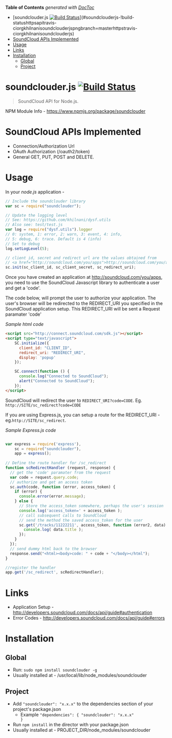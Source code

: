 **Table of Contents**  *generated with [DocToc](http://doctoc.herokuapp.com/)*

- [soundclouder.js [![Build Status](https://api.travis-ci.org/khilnani/soundclouder.js.png?branch=master)](https://travis-ci.org/khilnani/soundclouder.js)](#soundclouderjs-!build-statushttpsapitravis-ciorgkhilnanisoundclouderjspngbranch=masterhttpstravis-ciorgkhilnanisoundclouderjs)
- [SoundCloud APIs Implemented](#soundcloud-apis-implemented)
- [Usage](#usage)
- [Links](#links)
- [Installation](#installation)
	- [Global](#global)
	- [Project](#project)

soundclouder.js [![Build Status](https://api.travis-ci.org/khilnani/soundclouder.js.png?branch=master)](https://travis-ci.org/khilnani/soundclouder.js)
===============

> SoundCloud API for Node.js. 

NPM Module Info - https://www.npmjs.org/package/soundclouder


SoundCloud APIs Implemented
===============
- Connection/Authorization Url
- OAuth Authorization (/oauth2/token)
- General GET, PUT, POST and DELETE.

Usage
==============

In your *node.js* application -

```javascript
// Include the soundclouder library
var sc = require("soundclouder");

// Update the logging level
// See: https://github.com/khilnani/dysf.utils
// Also see: test/test.js
var log = require("dysf.utils").logger
// 0: system, 1: error, 2: warn, 3: event, 4: info, 
// 5: debug, 6: trace. Default is 4 (info)
// Set to debug
log.setLogLevel(5);

// client id, secret and redirect url are the values obtained from 
// <a href="http://soundcloud.com/you/apps">http://soundcloud.com/you/apps</a>
sc.init(sc_client_id, sc_client_secret, sc_redirect_uri);
```

Once you have created an application at http://soundcloud.com/you/apps, you need to use the SoundCloud Javascript library to authenticate a user and get a 'code'. 

The code below, will prompt the user to authorize your application. The user's browser will be redirected to the REDIRECT_URI you specified in the SoundCloud application setup. This REDIRECT_URI will be sent a Request paramater 'code'

*Sample html code*
```html
<script src="http://connect.soundcloud.com/sdk.js"></script>
<script type="text/javascript">
    SC.initialize({
      client_id: "CLIENT_ID",
      redirect_uri: "REDIRECT_URI",
      display: 'popup'
    });

    SC.connect(function () {
      console.log("Connected to SoundCloud");
      alert("Connected to SoundCloud");
    });
</script>
```

SoundCloud will redirect the user to `REDIRECT_URI?code=CODE`. Eg. `http://SITE/sc_redirect?code=CODE`

If you are using Express.js, you can setup a route for the REDIRECT_URI - eg.`http://SITE/sc_redirect`. 

*Sample Express.js code*
```javascript

var express = require('express'),
	sc = require("soundclouder"),
	app = express();
	
// Define the route handler for /sc_redirect
function scRedirectHandler (request, response) {
  // get the 'code' paramater from the request
  var code = request.query.code;
  // authorize and get an access token
  sc.auth(code, function (error, access_token) {
    if (error) {
      console.error(error.message);
    } else {
      // Store the access_token somewhere, perhaps the user's session
      console.log('access_token=' + access_token );
      // call subsequent calls to SoundCloud
      // send the method the saved access_token for the user
      sc.get('/tracks/11222211', access_token, function (error2, data) {
        console.log( data.title );
      });
    }
  });
  // send dummy html back to the browser
  response.send("<html><body>code: " + code + "</body></html");
}

//register the handler
app.get('/sc_redirect', scRedirectHandler);


```



Links
============
- Application Setup - http://developers.soundcloud.com/docs/api/guide#authentication
- Error Codes - http://developers.soundcloud.com/docs/api/guide#errors


Installation
============

Global
--------- 
- Run: <code>sudo npm install soundclouder -g</code>
- Usually installed at - /usr/local/lib/node_modules/soundclouder

Project
---------
- Add <code>"soundclouder": "x.x.x"</code> to the dependencies section of your project's package.json 
  - Example <code>"dependencies": { "soundclouder": "x.x.x" }</code>
- Run <code>npm install</code> in the director with your package.json
- Usually installed at - PROJECT_DIR/node_modules/soundclouder
